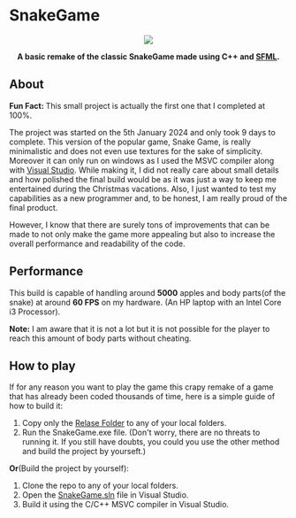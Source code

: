 # SnakeGame
<p align="center">
    <img src="https://github.com/alx-m24/SnakeGame/assets/156537084/acbeece4-8123-4fae-9fd5-11db407074a1">
</p>

<p align="center">
  <b>
    A basic remake of the classic SnakeGame made using C++ and <a href="https://www.sfml-dev.org">SFML</a>.
  </b>
</p>

## About
<b>Fun Fact: </b>This small project is actually the first one that I completed at 100%.

The project was started on the 5th January 2024 and only took 9 days to complete. This version of the popular game, Snake Game, is really minimalistic and does not even use textures for the sake of simplicity. Moreover it can only run on windows as I used the MSVC compiler along with <a href="https://visualstudio.microsoft.com/">Visual Studio</a>. While making it, I did not really care about small details and how polished the final build would be as it was just a way to keep me entertained during the Christmas vacations. Also, I just wanted to test my capabilities as a new programmer and, to be honest, I am really proud of the final product.

However, I know that there are surely tons of improvements that can be made to not only make the game more appealing but also to increase the overall performance and readability of the code.

## Performance
This build is capable of handling around <b>5000</b> apples and body parts(of the snake) at around <b>60 FPS</b> on my hardware. (An HP laptop with an Intel Core i3 Processor).

<b>Note:</b> I am aware that it is not a lot but it is not possible for the player to reach this amount of body parts without cheating.

## How to play

If for any reason you want to play the game this crapy remake of a game that has already been coded thousands of time, here is a simple guide of how to build it: 
<ol>
  <li>Copy only the <a href="https://github.com/alx-m24/SnakeGame/tree/master/Release">Relase Folder</a> to any of your local folders.</li>
  <li>Run the SnakeGame.exe file. (Don't worry, there are no threats to running it. If you still have doubts, you could you use the other method and build the project by yourseft.)</li>
</ol>

<b>Or</b>(Build the project by yourself):
<ol>
  <li>Clone the repo to any of your local folders.</li>
  <li>Open the <a href="https://github.com/alx-m24/SnakeGame/blob/master/SnakeGame.sln">SnakeGame.sln</a> file in Visual Studio.</li>
  <li>Build it using the C/C++ MSVC compiler in Visual Studio.</li>
</ol>

